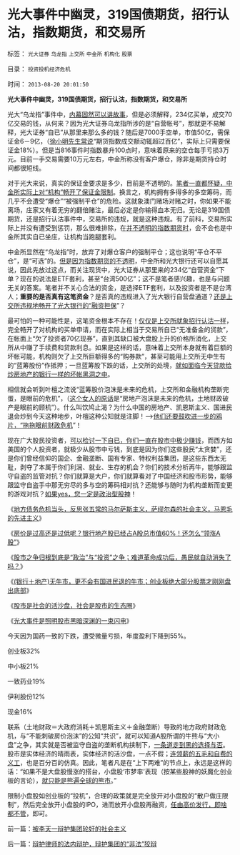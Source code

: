 # 光大事件中幽灵，319国债期货，招行认沽，指数期货，和交易所

标签： `光大证券` `乌龙指` `上交所` `中金所` `机构化` `股票` 

目录： `投资投机经济危机`

时间： `2013-08-20 20:01:50`

**光大事件中幽灵，319国债期货，招行认沽，指数期货，和交易所**

光大“乌龙指”事件中，[内幕固然可以讲故事](../../../2010/4/20/宗教的萌芽；和宗教萌芽的路径、方法、手段！.md)，但是必须解释，234亿买单，成交70亿交易的钱，从何来？因为光大证券乌龙指所涉的是“自营帐号”，那就更不易解释，光大证券“自已”从那里来那么多的钱？随后是7000手空单，市值50亿，需保证金6－9亿，（[徐小明先生常说](../../../2013/7/9/接近真相的徐小明先生仍存的误区.md)“期货指数成交额动辄超过百亿”，实际上只需要保证金18%）。但是当816事件时指数暴升100点时，意味着原来的空仓每手亏损3万元。目前一手交易需要10万元左右，中金所称没有客户爆仓，除非是期货持仓时间都很短线。

对于光大来说，真实的保证金要求是多少，目前是不透明的。[笔者一直都怀疑，中金所实际上对“机构”畅开了保证金限制](../../../2013/8/19/光大事件，是照明股市黑暗深渊真相的一束闪电，一束脉冲.md)。换言之，机构拥有多得多的多空筹码，而几乎不会遭受“爆仓”“被强制平仓”的危险。这就象澳门赌场对赌之时，你如果不能离场，庄家又有着无穷的翻倍赌注，最后必定是你输得血本无归。无论是319国债期货，还是招行认沽事件中，交易所的违规，就是这种违规。有了前科，交易所实际上并没有遭受到惩罚，那么很难排除，在[并不透明的指数期货时](../../../2013/7/2/徐小明先生错误地把国企大盘股下跌归咎指数期货；.md)，会不会也是中金所其实自已坐庄，让机构当跑腿套利。

中金所显然在“乌龙指”时，放弃了对爆仓客户的强制平仓；这也说明“平仓不平仓”，是“可选”的。[但是因为指数期货的不透明](../../../2013/6/25/做人当如徐小明，诸股神如豚犬矣.md)，中金所和光大银行还可以自愿其说，因此先放过这点，而关注现货中，光大证券从那里来的234亿“自营资金”下单？现在的说法是ETF套利，甚至“台湾500亿”；这不是笔者感兴趣，也是与问题无关的答案。笔者并不关心合法的资金，是选择ETF套利，以及投资者是不是台湾人；**重要的是否真有这笔资金**？是否真的违规进入了光大银行自营盘通道？[还是上交所违规地畅开了光大银行的“融资担保](../../../2011/12/16/废除股市“谷物法”，A股将有一波大牛市.md)”？

最可怕的一种可能性是，这笔资金根本不存在！[仅仅是上交所就象招行认沽一样](../../../2008/6/10/市场干预价值先知制度投机者面对南航认沽有价值的事实.md)，完全畅开了对机构的买单申请，而在实际上相当于交易所自已“无准备金的贷款”，在帐面上“欠了投资者70亿现券”，直到其缺口被大盘股上升的价格所消化，上交所从中赚了手续费和贷款利息。如果是这样的话，意味着上交所本身就有着巨额的坏帐可能，机构则欠了上交所巨额得多的“购券款”，甚至可能用上交所无中生有的“蓝筹股份”作抵押；一旦蓝筹股下跌的话，上交所的处境，[就如面临今天贷款给炒房地产的银行一样的坏帐黑洞之中](../../../2007/9/19/银行地产在股市里是一根草上的蚱猛.md)。

相信就会听到叶檀之流说“蓝筹股价泡沫是未来的危机，上交所和金融机构垄断完蛋，是眼前的危机”，（[这个女人的原话](http://blog.sina.com.cn/s/blog_49818dcb0102ff3p.html)是“房地产泡沫是未来的危机，土地财政破产是眼前的顾机”）。什么叫饮鸠止渴？为什么中国的房地产、凯恩斯主义、国进民退会炒到今天这种地步，叶檀这种公知就是注脚！——>[他们还要鼓吹进一步的鸦片，“拖拖眼前财政危机](../../../2013/7/3/匿名能够实话实说，很支持温李二总理的“冷”政策.md)”！

现在广大股民投资者，[可以检讨一下自已，你们一直在股市中极少赚钱](../../../2012/1/6/技术分析绝对化的政治意义和股神的奋斗.md)，而西方如美国的个人投资者，就极少从股市中亏钱，到底是因为你们这些股民“太贪婪”，还是你们曾经信仰的国企、金融垄断、国有专家、特权利益集团，是这些东西太无耻，剥夺了本属于你们利润、就业、生存的机会？你们的技术分析再牛，能够跟监守自盗的监管对抗？你们就算是大户，你们就算看对了中国经济和股市形势，能够跟监守自盗手中那无穷尽的多与空的筹码相对抗？还能够与随时为机构垄断而变更的游戏对抗？[如果yes，您一定是政治型股神](../../../2012/1/6/股市风险大，中国就不可能有民主.md)！

《[地方债务危机当头，反思张五常的马尔萨斯主义，萨缪尔森的社会主义，马恩毛的先进主义](../../../2013/7/29/地方债务危机当头，反思“共识”的几派主流经济学.md)》

《[房价是过高还是过低呢？银行地产股已经占A股总市值60%！还怎么“领涨A股”](../../../2013/7/29/房价偏高还是偏低？房地产业占中国经济比重偏高还是偏低？.md)》

《[股市之争归根到底是“政治”与“投资”之争；难道革命成功后，愚民就自动消失了吗？](../../../2013/7/30/银行地产所占比例，揭穿国产蓝筹的谎言.md)》

《[(银行＋地产)无牛市，更不会有国进民退的牛市；创业板绝大部分股票才刚刚盘出底部](../../../2013/7/31/(银行＋地产)无牛市，更不会有国进民退的牛市.md)》

《[股市是社会的活沙盘，社会是股市的生态圈](../../../2013/8/2/股市是社会的活沙盘，社会是股市的生态圈.md)》

《[光大事件是照明股市黑暗深渊的一束闪电](../../../2013/8/19/光大事件，是照明股市黑暗深渊真相的一束闪电，一束脉冲.md)》

今天因为国药一致的下跌，遭受微量亏损，年度盈利下降到55%。

创业板32%

中小板21%

一致药业19%

伊利股份12%

现金16%

联系（土地财政＝大政府消耗＋凯恩斯主义＋金融垄断）导致的地方政府财政危机，与“不能刺破房价泡沫”的公知“共识”，就可以知道A股所谓的牛熊与“大小盘”之争，其实就是否被监守自盗的垄断机构挟制下，[一条道走到黑的选择与否](../../../2013/7/31/(银行＋地产)无牛市，更不会有国进民退的牛市.md)。股市是实体经济的晴雨表，实体经济的活沙盘，一点不假；[连领薪的五毛和自费的义工](../../../2009/8/24/五毛凶猛谁敢为市场公平说话？.md)，也是百分百的仿真。因此，笔者凡是在“上下两难”的节点上，永远是这样的话：“如果不是大盘股慢涨的搭台，小盘股‘市梦率’表现（按某些股神的妖魔化创业板的言论），[就只能是熊遍全球的熊市](../../../2012/1/5/股市锚定实体经济，股市的炒作有益无害.md)。”

限制小盘股如创业板的“投机”，合理的政策就是完全放开对小盘股的“散户做庄限制”，然后完全放开小盘股的IPO，进而放开小盘股再融资，[任由高价发行，即啥都不管](../../../2013/5/17/新股三高发行，牛市才能健康长久.md)，即可。



前一篇：[被李天一辩护集团轮奸的社会主义](../../../2013/8/20/被李天一辩护集团轮奸的社会主义.md)

后一篇：[辩护律师的法内辩护，辩护集团的“非法”狡辩](../../../2013/8/21/辩护律师的法内辩护，辩护集团的“非法”狡辩.md)